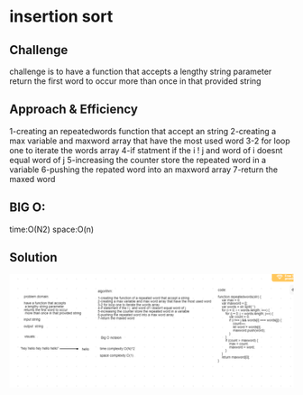 # insertion sort
## Challenge

 challenge is to have a function that accepts a lengthy string parameter return the first word to occur more than once in that provided string
## Approach & Efficiency
1-creating an  repeatedwords function that accept an string
2-creating a max variable and maxword array that have the most used word
3-2 for loop one to iterate the words array
4-if statment if the i ! j  and word of i doesnt equal word of j
5-increasing the counter store the repeated word in a variable 
6-pushing the repated word into an maxword array
7-return the maxed word

## BIG O:
time:O(N2)
space:O(n)

## Solution
![repeatedwords](assets/repeatedword.png)

